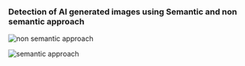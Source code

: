 ### Detection of AI generated images using Semantic and non semantic approach

![non semantic approach](https://github.com/hridayK/Detection-of-AI-generated-images)

![semantic approach](https://github.com/VirenKeswani/AI-image-detection)
